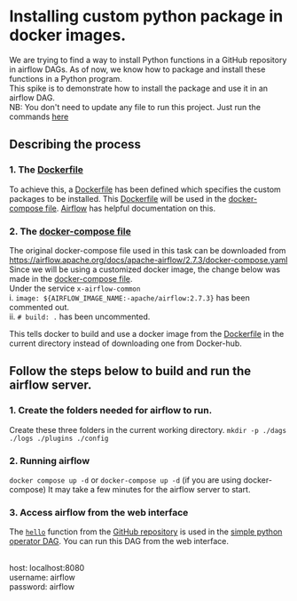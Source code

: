 # Installing custom python package in docker images.
We are trying to find a way to install Python functions in a GitHub repository in airflow DAGs.
As of now, we know how to package and install these functions in a Python program. <br>
This spike is to demonstrate how to install the package and use it in an airflow DAG. <br>
NB: You don't need to update any file to run this project. Just run the commands [here](#follow-the-steps-below-to-build-and-run-the-airflow-server)


## Describing the process
### 1. The [Dockerfile](./Dockerfile)
To achieve this, a [Dockerfile](./Dockerfile) has been defined which specifies the custom packages to be installed.
This [Dockerfile](./Dockerfile) will be used in the [docker-compose file](./docker-compose.yaml).
[Airflow](https://airflow.apache.org/docs/docker-stack/build.html) has helpful documentation on this.


### 2. The [docker-compose file](./docker-compose.yaml)
The original docker-compose file used in this task can be downloaded from https://airflow.apache.org/docs/apache-airflow/2.7.3/docker-compose.yaml <br>
Since we will be using a customized docker image, the change below was made in the [docker-compose file](./docker-compose.yaml). <br>
Under the service `x-airflow-common` <br>
i. `image: ${AIRFLOW_IMAGE_NAME:-apache/airflow:2.7.3}` has been commented out. <br>
ii. `# build: .` has been uncommented. <br>

This tells docker to build and use a docker image from the [Dockerfile](./Dockerfile) in the current directory instead of downloading one from Docker-hub.

## Follow the steps below to build and run the airflow server.

### 1. Create the folders needed for airflow to run.
Create these three folders in the current working directory.
`mkdir -p ./dags ./logs ./plugins ./config`

### 2. Running airflow
 `docker compose up -d` or `docker-compose up -d` (if you are using docker-compose)
It may take a few minutes for the airflow server to start.


### 3. Access airflow from the web interface
The [`hello`](https://github.com/Greenstand/treetracker-functions/blob/main/python/refresh_view.py#L2) function from the [GitHub repository](https://github.com/Greenstand/treetracker-functions) is used in the [simple python operator DAG](./dags/simple_python_operator_dag.py). You can run this DAG from the web interface.

<br>
host: localhost:8080 <br>
username: airflow <br>
password: airflow <br>
